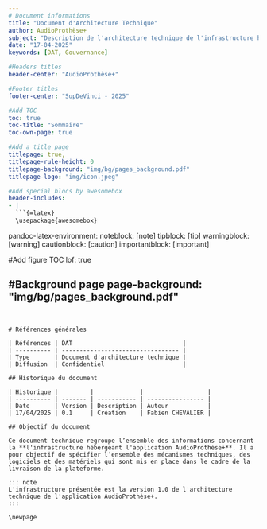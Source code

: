 ```yaml
---
# Document informations
title: "Document d'Architecture Technique"
author: AudioProthèse+
subject: "Description de l'architecture technique de l'infrastructure hébergeant l'application AudioProthèse+"
date: "17-04-2025"
keywords: [DAT, Gouvernance]

#Headers titles
header-center: "AudioProthèse+"

#Footer titles
footer-center: "SupDeVinci - 2025"

#Add TOC
toc: true
toc-title: "Sommaire"
toc-own-page: true

#Add a title page
titlepage: true,
titlepage-rule-height: 0
titlepage-background: "img/bg/pages_background.pdf"
titlepage-logo: "img/icon.jpeg"

#Add special blocs by awesomebox
header-includes:
- |
  ```{=latex}
  \usepackage{awesomebox}
  ```
pandoc-latex-environment:
  noteblock: [note]
  tipblock: [tip]
  warningblock: [warning]
  cautionblock: [caution]
  importantblock: [important]

#Add figure TOC
lof: true

#Background page
page-background: "img/bg/pages_background.pdf"
---
```


# Références générales

| Références | DAT                               |
| ---------- | --------------------------------- |
| Type       | Document d'architecture technique |
| Diffusion  | Confidentiel                      |

## Historique du document

| Historique |         |             |                  |
| ---------- | ------- | ----------- | ---------------- |
| Date       | Version | Description | Auteur           |
| 17/04/2025 | 0.1     | Création    | Fabien CHEVALIER |

## Objectif du document

Ce document technique regroupe l’ensemble des informations concernant la **l'infrastructure hébergeant l'application AudioProthèse+**. Il a pour objectif de spécifier l’ensemble des mécanismes techniques, des logiciels et des matériels qui sont mis en place dans le cadre de la livraison de la plateforme.

::: note
L'infrastructure présentée est la version 1.0 de l'architecture technique de l'application AudioProthèse+.
:::

\newpage
